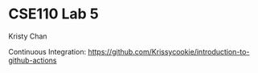 # CSE110 Lab 5
Kristy Chan

Continuous Integration: https://github.com/Krissycookie/introduction-to-github-actions

